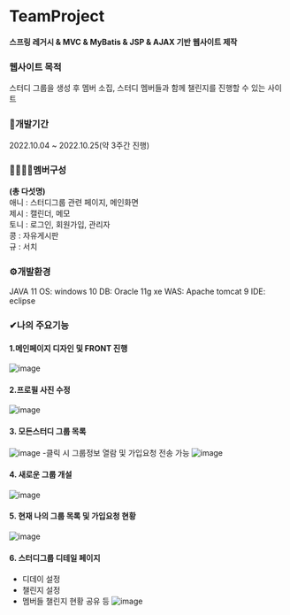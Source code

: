 # TeamProject
__스프링 레거시 & MVC & MyBatis & JSP & AJAX 기반 웹사이트 제작__

### 웹사이트 목적
스터디 그룹을 생성 후 멤버 소집, 스터디 멤버들과 함께 챌린지를 진행할 수 있는 사이트

### 🧭개발기간
2022.10.04 ~ 2022.10.25(약 3주간 진행)

### 👨‍👩‍👧‍👧멤버구성
**(총 다섯명)**   
애니 : 스터디그룹 관련 페이지, 메인화면   
제시 : 캘린더, 메모   
토니 : 로그인, 회원가입, 관리자   
콩 : 자유게시판   
규 : 서치   

### ⚙개발환경
JAVA 11
OS: windows 10
DB: Oracle 11g xe
WAS: Apache tomcat 9
IDE: eclipse

### ✔나의 주요기능
#### 1.메인페이지 디자인 및 FRONT 진행
![image](https://user-images.githubusercontent.com/110653635/202847145-14263d2e-48e1-408b-abbb-f4d2b7a4e827.png)
#### 2.프로필 사진 수정
![image](https://user-images.githubusercontent.com/110653635/202847164-cbfa57ec-1970-4097-a909-5a6cf2633d7d.png)
#### 3. 모든스터디 그룹 목록
![image](https://user-images.githubusercontent.com/110653635/202847180-d8616399-b428-495e-b18c-702687bcb5a0.png)
  -클릭 시 그룹정보 열람 및 가입요청 전송 가능
  ![image](https://user-images.githubusercontent.com/110653635/202847216-7a56594d-a585-4c6f-8b00-7cc239764fae.png)
#### 4. 새로운 그룹 개설
![image](https://user-images.githubusercontent.com/110653635/202847236-8c4e5e48-dd15-486c-8acd-198b003934b4.png)
#### 5. 현재 나의 그룹 목록 및 가입요청 현황
![image](https://user-images.githubusercontent.com/110653635/202847265-db0f6dd1-a429-47c3-832a-c0c17980e6e5.png)
#### 6. 스터디그룹 디테일 페이지
  - 디데이 설정
  - 챌린지 설정
  - 멤버들 챌린지 현황 공유 등
![image](https://user-images.githubusercontent.com/110653635/202847283-8cf14e6e-5767-495b-b258-543e81554f83.png)

